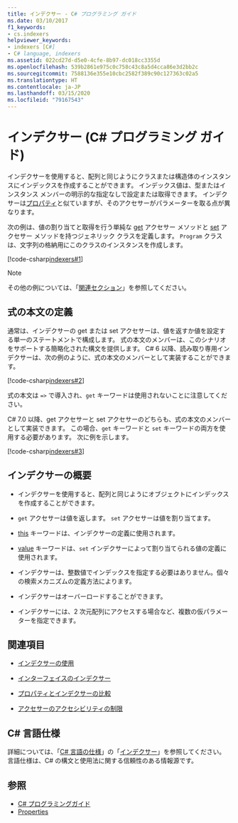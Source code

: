 ```yaml
---
title: インデクサー - C# プログラミング ガイド
ms.date: 03/10/2017
f1_keywords:
- cs.indexers
helpviewer_keywords:
- indexers [C#]
- C# language, indexers
ms.assetid: 022cd27d-d5e0-4cfe-8b97-dc018cc3355d
ms.openlocfilehash: 539b2861e975c0c758c43c8a5d4cca86e3d2bb2c
ms.sourcegitcommit: 7588136e355e10cbc2582f389c90c127363c02a5
ms.translationtype: HT
ms.contentlocale: ja-JP
ms.lasthandoff: 03/15/2020
ms.locfileid: "79167543"
---
```

# <a name="indexers-c-programming-guide"></a>インデクサー (C# プログラミング ガイド)

インデクサーを使用すると、配列と同じようにクラスまたは構造体のインスタンスにインデックスを作成することができます。 インデックス値は、型またはインスタンス メンバーの明示的な指定なしで設定または取得できます。 インデクサーは[プロパティ](../classes-and-structs/properties.md)と似ていますが、そのアクセサーがパラメーターを取る点が異なります。  

 次の例は、値の割り当てと取得を行う単純な [get](../../language-reference/keywords/get.md) アクセサー メソッドと [set](../../language-reference/keywords/set.md) アクセサー メソッドを持つジェネリック クラスを定義します。 `Program` クラスは、文字列の格納用にこのクラスのインスタンスを作成します。  
  
 [!code-csharp[indexers#1](../../../../samples/snippets/csharp/programming-guide/indexers/indexer-1.cs)]  
  
> [!NOTE]
> その他の例については、「[関連セクション](./index.md#BKMK_RelatedSections)」を参照してください。  
  
## <a name="expression-body-definitions"></a>式の本文の定義  

通常は、インデクサーの get または set アクセサーは、値を返すか値を設定する単一のステートメントで構成します。 式の本文のメンバーは、このシナリオをサポートする簡略化された構文を提供します。 C# 6 以降、読み取り専用インデクサーは、次の例のように、式の本文のメンバーとして実装することができます。

[!code-csharp[indexers#2](../../../../samples/snippets/csharp/programming-guide/indexers/indexer-2.cs)]  

式の本文は `=>` で導入され、`get` キーワードは使用されないことに注意してください。

C# 7.0 以降、get アクセサーと set アクセサーのどちらも、式の本文のメンバーとして実装できます。 この場合、`get` キーワードと `set` キーワードの両方を使用する必要があります。 次に例を示します。

[!code-csharp[indexers#3](../../../../samples/snippets/csharp/programming-guide/indexers/indexer-3.cs)]  
  
## <a name="indexers-overview"></a>インデクサーの概要  
  
- インデクサーを使用すると、配列と同じようにオブジェクトにインデックスを作成することができます。  
  
- `get` アクセサーは値を返します。 `set` アクセサーは値を割り当てます。  
  
- [this](../../language-reference/keywords/this.md) キーワードは、インデクサーの定義に使用されます。  
  
- [value](../../language-reference/keywords/value.md) キーワードは、`set` インデクサーによって割り当てられる値の定義に使用されます。  
  
- インデクサーは、整数値でインデックスを指定する必要はありません。個々の検索メカニズムの定義方法によります。  
  
- インデクサーはオーバーロードすることができます。  
  
- インデクサーには、2 次元配列にアクセスする場合など、複数の仮パラメーターを指定できます。  
  
## <a name="BKMK_RelatedSections"></a> 関連項目  
  
- [インデクサーの使用](./using-indexers.md)  
  
- [インターフェイスのインデクサー](./indexers-in-interfaces.md)  
  
- [プロパティとインデクサーの比較](./comparison-between-properties-and-indexers.md)  
  
- [アクセサーのアクセシビリティの制限](../classes-and-structs/restricting-accessor-accessibility.md)  
  
## <a name="c-language-specification"></a>C# 言語仕様  

詳細については、「[C# 言語の仕様](~/_csharplang/spec/classes.md#indexers)」の「[インデクサー](/dotnet/csharp/language-reference/language-specification/introduction)」を参照してください。 言語仕様は、C# の構文と使用法に関する信頼性のある情報源です。
  
## <a name="see-also"></a>参照

- [C# プログラミングガイド](../index.md)
- [Properties](../classes-and-structs/properties.md)
